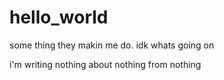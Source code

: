 # hello_world
some thing they makin me do. idk whats going on

i'm writing nothing about nothing from nothing
